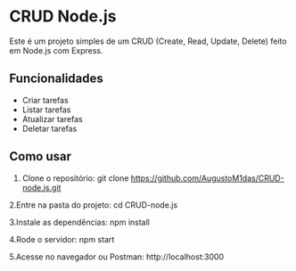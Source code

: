 # CRUD Node.js

Este é um projeto simples de um CRUD (Create, Read, Update, Delete) feito em Node.js com Express.

## Funcionalidades

- Criar tarefas
- Listar tarefas
- Atualizar tarefas
- Deletar tarefas

## Como usar

1. Clone o repositório:
git clone https://github.com/AugustoM1das/CRUD-node.js.git

2.Entre na pasta do projeto:
cd CRUD-node.js

3.Instale as dependências:
npm install

4.Rode o servidor:
npm start

5.Acesse no navegador ou Postman:
http://localhost:3000
